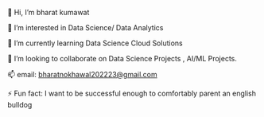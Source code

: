 👋 Hi, I’m bharat kumawat 

👀 I’m interested in Data Science/ Data Analytics 

🌱 I’m currently learning Data Science Cloud Solutions

💞️ I’m looking to collaborate on Data Science Projects , AI/ML Projects.

📫 email: bharatnokhawal202223@gmail.com

⚡ Fun fact: I want to be successful enough to comfortably parent an english bulldog

<!---
bharatnokhawal/bharatnokhawal is a ✨ special ✨ repository because its `README.md` (this file) appears on your GitHub profile.
You can click the Preview link to take a look at your changes.
--->
